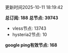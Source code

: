 更新时间2025-10-11 18:19:42

**总订阅: 188**
**总节点: 39743**
- vless节点: 13743
- hysteria2节点: 10

**google ping有效节点: 168**
